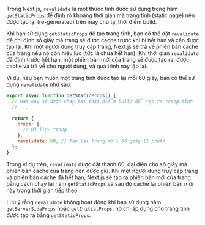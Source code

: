 Trong Next.js, `revalidate` là một thuộc tính được sử dụng trong hàm `getStaticProps` để định rõ khoảng thời gian mà trang tĩnh (static page) nên được tạo lại (re-generated) trên máy chủ tại thời điểm build.

Khi bạn sử dụng `getStaticProps` để tạo trang tĩnh, bạn có thể đặt `revalidate` để chỉ định số giây mà trang sẽ được cache trước khi bị hết hạn và cần được tạo lại. Khi một người dùng truy cập trang, Next.js sẽ trả về phiên bản cache của trang nếu nó còn hiệu lực (tức là chưa hết hạn). Khi thời gian `revalidate` đã định trước hết hạn, một phiên bản mới của trang sẽ được tạo ra, được cache và trả về cho người dùng, và quá trình này lặp lại.

Ví dụ, nếu bạn muốn một trang tĩnh được tạo lại mỗi 60 giây, bạn có thể sử dụng `revalidate` như sau:

```javascript
export async function getStaticProps() {
  // Hàm này sẽ được chạy tại thời điểm build để tạo ra trang tĩnh
  // ...
  
  return {
    props: {
      // Dữ liệu trang
    },
    revalidate: 60, // Tạo lại trang mỗi 60 giây (1 phút)
  };
}
```

Trong ví dụ trên, `revalidate` được đặt thành 60, đại diện cho số giây mà phiên bản cache của trang nên được giữ. Khi một người dùng truy cập trang và phiên bản cache đã hết hạn, Next.js sẽ tạo ra phiên bản mới của trang bằng cách chạy lại hàm `getStaticProps` và sau đó cache lại phiên bản mới này trong thời gian tiếp theo.

Lưu ý rằng `revalidate` không hoạt động khi bạn sử dụng hàm `getServerSideProps` hoặc `getInitialProps`, nó chỉ áp dụng cho trang tĩnh được tạo ra bằng `getStaticProps`.